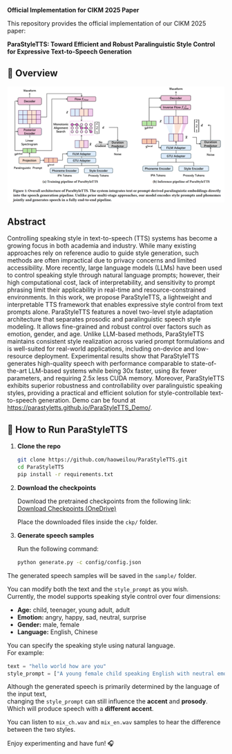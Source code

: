 **Official Implementation for CIKM 2025 Paper**

This repository provides the official implementation of our CIKM 2025 paper:

**ParaStyleTTS: Toward Efficient and Robust Paralinguistic Style Control for Expressive Text-to-Speech Generation**

## 🧠 Overview

<p align="center">
  <img src="media/image.png" alt="ParaStyleTTS Overview" width="720">
</p>


## Abstract
Controlling speaking style in text-to-speech (TTS) systems has become a growing focus in both academia and industry. While many existing approaches rely on reference audio to guide style generation, such methods are often impractical due to privacy concerns and limited accessibility. More recently, large language models (LLMs) have been used to control speaking style through natural language prompts; however, their high computational cost, lack of interpretability, and sensitivity to prompt phrasing limit their applicability in real-time and resource-constrained environments. In this work, we propose ParaStyleTTS, a lightweight and interpretable TTS framework that enables expressive style control from text prompts alone. ParaStyleTTS features a novel two-level style adaptation architecture that separates prosodic and paralinguistic speech style modeling. It allows fine-grained and robust control over factors such as emotion, gender, and age. Unlike LLM-based methods, ParaStyleTTS maintains consistent style realization across varied prompt formulations and is well-suited for real-world applications, including on-device and low-resource deployment. Experimental results show that ParaStyleTTS generates high-quality speech with performance comparable to state-of-the-art LLM-based systems while being 30x faster, using 8x fewer parameters, and requiring 2.5x less CUDA memory. Moreover, ParaStyleTTS exhibits superior robustness and controllability over paralinguistic speaking styles, providing a practical and efficient solution for style-controllable text-to-speech generation. Demo can be found at https://parastyletts.github.io/ParaStyleTTS_Demo/.

## 🚀 How to Run ParaStyleTTS

1. **Clone the repo**
    ```bash
    git clone https://github.com/haoweilou/ParaStyleTTS.git
    cd ParaStyleTTS
    pip install -r requirements.txt
    ```


2. **Download the checkpoints**

   Download the pretrained checkpoints from the following link:  
   [Download Checkpoints (OneDrive)](https://unsw-my.sharepoint.com/:u:/g/personal/z5258575_ad_unsw_edu_au/EVu9cwOmIfJNmeMdI5R3ZtcBV0slBICNHUZBW7bYRy-ZzA?e=itFBau)

   Place the downloaded files inside the `ckp/` folder.

3. **Generate speech samples**

   Run the following command:

   ```bash
   python generate.py -c config/config.json
   ```

The generated speech samples will be saved in the `sample/` folder.

You can modify both the text and the `style_prompt` as you wish.  
Currently, the model supports speaking style control over four dimensions:

- **Age:** child, teenager, young adult, adult  
- **Emotion:** angry, happy, sad, neutral, surprise  
- **Gender:** male, female  
- **Language:** English, Chinese  

You can specify the speaking style using natural language.  
For example:

```python
text = "hello world how are you"
style_prompt = ["A young female child speaking English with neutral emotion."]
```

Although the generated speech is primarily determined by the language of the input text,  
changing the `style_prompt` can still influence the **accent** and **prosody**. Which will produce speech with a **different accent**.

You can listen to ```mix_ch.wav``` and ```mix_en.wav``` samples to hear the difference between the two styles.

Enjoy experimenting and have fun! 🎧